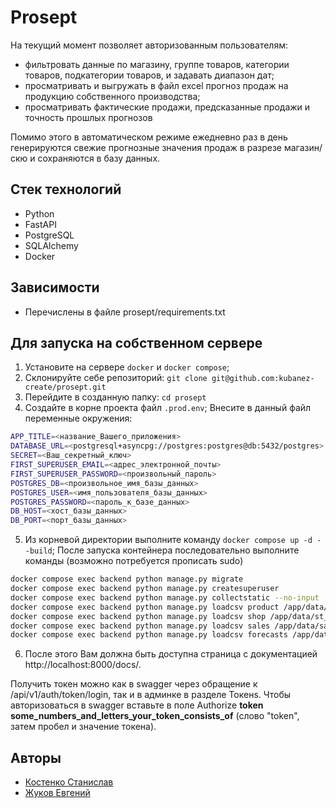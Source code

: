 # Prosept

<!-- Бэкенд приложение для прогнозирования спроса на продукцию собственного производства "Лента" команды №13  "Горячие подсолнухи". -->

На текущий момент позволяет авторизованным пользователям:

- фильтровать данные по магазину, группе товаров, категории товаров, подкатегории товаров, и задавать диапазон дат;
- просматривать и выгружать в файл excel прогноз продаж на продукцию собственного производства;
- просматривать фактические продажи, предсказанные продажи и точность прошлых прогнозов

Помимо этого в автоматическом режиме ежедневно раз в день генерируются свежие прогнозные значения продаж в разрезе
магазин/скю и сохраняются в базу данных.

## Стек технологий

- Python
- FastAPI
- PostgreSQL
- SQLAlchemy
- Docker

## Зависимости

- Перечислены в файле prosept/requirements.txt

## Для запуска на собственном сервере

1. Установите на сервере `docker` и `docker compose`;
2. Склонируйте себе репозиторий:
   `git clone git@github.com:kubanez-create/prosept.git`
3. Перейдите в созданную папку:
   `cd prosept`
4. Создайте в корне проекта файл `.prod.env`;
   Внесите в данный файл переменные окружения:

```bash
APP_TITLE=<название_Вашего_приложения>
DATABASE_URL=<postgresql+asyncpg://postgres:postgres@db:5432/postgres>
SECRET=<Ваш_секретный_ключ>
FIRST_SUPERUSER_EMAIL=<адрес_электронной_почты>
FIRST_SUPERUSER_PASSWORD=<произвольный_пароль>
POSTGRES_DB=<произвольное_имя_базы_данных>
POSTGRES_USER=<имя_пользователя_базы_данных>
POSTGRES_PASSWORD=<пароль_к_базе_данных>
DB_HOST=<хост_базы_данных>
DB_PORT=<порт_базы_данных>
```

5. Из корневой директории выполните команду `docker compose up -d --build`;
   После запуска контейнера последовательно выполните команды (возможно потребуется прописать sudo)

```bash
docker compose exec backend python manage.py migrate
docker compose exec backend python manage.py createsuperuser
docker compose exec backend python manage.py collectstatic --no-input
docker compose exec backend python manage.py loadcsv product /app/data/pr_df.csv
docker compose exec backend python manage.py loadcsv shop /app/data/st_df.csv
docker compose exec backend python manage.py loadcsv sales /app/data/sales_2_st.csv
docker compose exec backend python manage.py loadcsv forecasts /app/data/predictions_2_st.csv
```

6. После этого Вам должна быть доступна страница с документацией http://localhost:8000/docs/.

Получить токен можно как в swagger через обращение к /api/v1/auth/token/login, так и в админке в разделе Токенs.
Чтобы авторизоваться в swagger вставьте в поле Authorize
**token some_numbers_and_letters_your_token_consists_of** (cлово "token", затем пробел и значение токена).

## Авторы

- [Костенко Станислав](https://github.com/kubanez-create)
- [Жуков Евгений](https://github.com/zhukov1414)
